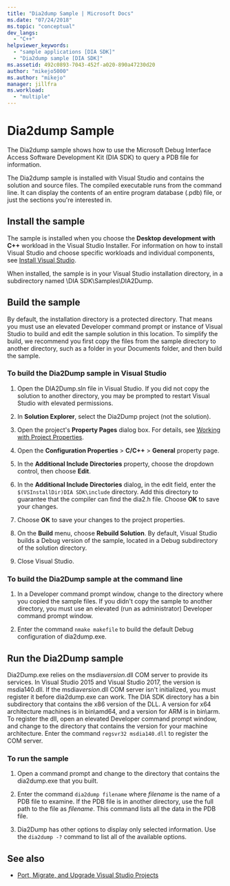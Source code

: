 ```yaml
---
title: "Dia2dump Sample | Microsoft Docs"
ms.date: "07/24/2018"
ms.topic: "conceptual"
dev_langs:
  - "C++"
helpviewer_keywords:
  - "sample applications [DIA SDK]"
  - "Dia2dump sample [DIA SDK]"
ms.assetid: 492c0893-7043-452f-a020-890a47230d20
author: "mikejo5000"
ms.author: "mikejo"
manager: jillfra
ms.workload:
  - "multiple"
---
```

# Dia2dump Sample

The Dia2dump sample shows how to use the Microsoft Debug Interface Access Software Development Kit (DIA SDK) to query a PDB file for information.

The Dia2dump sample is installed with Visual Studio and contains the solution and source files. The compiled executable runs from the command line. It can display the contents of an entire program database (.pdb) file, or just the sections you're interested in.

## Install the sample

The sample is installed when you choose the **Desktop development with C++** workload in the Visual Studio Installer. For information on how to install Visual Studio and choose specific workloads and individual components, see [Install Visual Studio](../../install/install-visual-studio.md).

When installed, the sample is in your Visual Studio installation directory, in a subdirectory named \DIA SDK\Samples\DIA2Dump.

## Build the sample

By default, the installation directory is a protected directory. That means you must use an elevated Developer command prompt or instance of Visual Studio to build and edit the sample solution in this location. To simplify the build, we recommend you first copy the files from the sample directory to another directory, such as a folder in your Documents folder, and then build the sample.

### To build the Dia2Dump sample in Visual Studio

1. Open the DIA2Dump.sln file in Visual Studio. If you did not copy the solution to another directory, you may be prompted to restart Visual Studio with elevated permissions.

1. In **Solution Explorer**, select the Dia2Dump project (not the solution).

1. Open the project's **Property Pages** dialog box. For details, see [Working with Project Properties](/cpp/ide/working-with-project-properties).

1. Open the **Configuration Properties** > **C/C++** > **General** property page.

1. In the **Additional Include Directories** property, choose the dropdown control, then choose **Edit**.

1. In the **Additional Include Directories** dialog, in the edit field, enter the `$(VSInstallDir)DIA SDK\include` directory. Add this directory to guarantee that the compiler can find the dia2.h file. Choose **OK** to save your changes.

1. Choose **OK** to save your changes to the project properties.

1. On the **Build** menu, choose **Rebuild Solution**. By default, Visual Studio builds a Debug version of the sample, located in a Debug subdirectory of the solution directory.

1. Close Visual Studio.

### To build the Dia2Dump sample at the command line

1. In a Developer command prompt window, change to the directory where you copied the sample files. If you didn't copy the sample to another directory, you must use an elevated (run as administrator) Developer command prompt window.

1. Enter the command `nmake makefile` to build the default Debug configuration of dia2dump.exe.

## Run the Dia2Dump sample

Dia2Dump.exe relies on the msdia*version*.dll COM server to provide its services. In Visual Studio 2015 and Visual Studio 2017, the version is msdia140.dll. If the msdia*version*.dll COM server isn't initialized, you must register it before dia2dump.exe can work. The DIA SDK directory has a bin subdirectory that contains the x86 version of the DLL. A version for x64 architecture machines is in bin\amd64, and a version for ARM is in bin\arm. To register the dll, open an elevated Developer command prompt window, and change to the directory that contains the version for your machine architecture. Enter the command `regsvr32 msdia140.dll` to register the COM server.

### To run the sample

1. Open a command prompt and change to the directory that contains the dia2dump.exe that you built.

1. Enter the command `dia2dump filename` where *filename* is the name of a PDB file to examine. If the PDB file is in another directory, use the full path to the file as *filename*. This command lists all the data in the PDB file.

1. Dia2Dump has other options to display only selected information. Use the `dia2dump -?` command to list all of the available options.

## See also

- [Port, Migrate, and Upgrade Visual Studio Projects](../../porting/port-migrate-and-upgrade-visual-studio-projects.md)  
